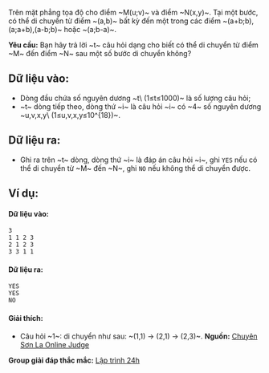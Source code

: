 Trên mặt phẳng tọa độ cho điểm ~M(u;v)~ và điểm ~N(x,y)~. Tại một bước, có thể di chuyển từ điểm ~(a,b)~ bất kỳ đến một trong các điểm ~(a+b;b),(a;a+b),(a-b;b)~ hoặc ~(a;b-a)~.

**Yêu cầu:** Bạn hãy trả lời ~t~ câu hỏi dạng cho biết có thể di chuyển từ điểm ~M~ đến điểm ~N~ sau một số bước di chuyển không?

## Dữ liệu vào: 
- Dòng đầu chứa số nguyên dương ~t\ (1≤t≤1000)~ là số lượng câu hỏi;
- ~t~ dòng tiếp theo, dòng thứ ~i~ là câu hỏi ~i~ có ~4~ số nguyên dương ~u,v,x,y\ (1≤u,v,x,y≤10^{18})~.

## Dữ liệu ra:
- Ghi ra trên ~t~ dòng, dòng thứ ~i~ là đáp án câu hỏi ~i~, ghi `YES` nếu có thể di chuyển từ ~M~ đến ~N~, ghi `NO` nếu không thể di chuyển được.

## Ví dụ:
#### Dữ liệu vào:
```
3
1 1 2 3
2 1 2 3
3 3 1 1
```

#### Dữ liệu ra:
```
YES
YES
NO
```

#### Giải thích:
- Câu hỏi ~1~: di chuyển như sau: ~(1,1) -> (2,1) -> (2,3)~.
**Nguồn:** [Chuyên Sơn La Online Judge](http://csloj.ddns.net/)

**Group giải đáp thắc mắc:** [Lập trình 24h](https://www.facebook.com/groups/1386904321519984)